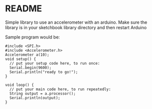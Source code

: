 # README

Simple library to use an accelerometer with an arduino. Make sure the library is in your sketchbook library directory and then restart Arduino

Sample program would be:

```
#include <SPI.h>
#include <Accelerometer.h>
Accelerometer a(10);
void setup() {
  // put your setup code here, to run once:
  Serial.begin(9600);
  Serial.println("ready to go!");
}

void loop() {
  // put your main code here, to run repeatedly:
  String output = a.processor();
  Serial.println(output);
}
```